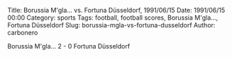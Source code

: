 Title: Borussia M'gla… vs. Fortuna Düsseldorf, 1991/06/15
Date: 1991/06/15 00:00
Category: sports
Tags: football, football scores, Borussia M'gla…, Fortuna Düsseldorf
Slug: borussia-mgla-vs-fortuna-dusseldorf
Author: carbonero


Borussia M'gla… 2 - 0 Fortuna Düsseldorf

